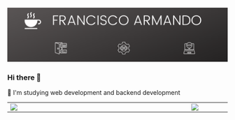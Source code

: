 ![](images/Francisco.png)

### Hi there 👋

🔭 I'm studying web development and backend development

<center>
  <table>
    <tr>
      <td><img width="400px" align="left" src="https://github-readme-stats.vercel.app/api/top-langs/?username=franciscoarmando63&hide=html&layout=compact&theme=onedark" /></td>
      <td><img width="495px" align="left" src="https://github-readme-stats.vercel.app/api?username=franciscoarmando63&theme=onedark"/></td>
    <tr>
  </table>
</center> 

<!--
<img src="images/foot_github.png" alt="footer github" usemap="#footermap">
-->
<!--
<map name="footermap">
    <area shape="rect" coords="34,44,270,350" alt="Gmail" href="#">
    <area shape="circle" coords="817,213,58" alt="Github" src="https://github.com/franciscoarmando63">
    <area shape="rect" coords="290,172,333,250" alt="LinkedIn" href="#">
</map>-->

